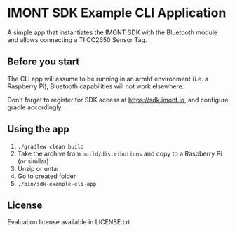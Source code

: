 IMONT SDK Example CLI Application
=====

A simple app that instantiates the IMONT SDK with the Bluetooth module and allows connecting a TI CC2650 Sensor Tag.

## Before you start

The CLI app will assume to be running in an armhf environment (i.e. a Raspberry Pi), Bluetooth capabilities will not work elsewhere.

Don't forget to register for SDK access at https://sdk.imont.io, and configure gradle accordingly.

## Using the app

1. `./gradlew clean build`
2. Take the archive from `build/distributions` and copy to a Raspberry Pi (or similar)
3. Unzip or untar
4. Go to created folder
4. `./bin/sdk-example-cli-app`

## License

Evaluation license available in LICENSE.txt